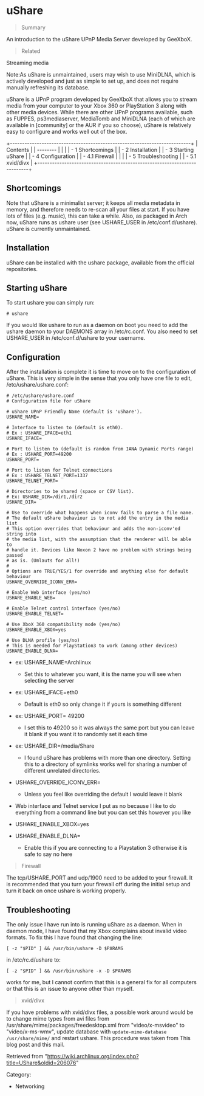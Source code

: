 uShare
======

> Summary

An introduction to the uShare UPnP Media Server developed by GeeXboX.

> Related

Streaming media

Note:As uShare is unmaintained, users may wish to use MiniDLNA, which is
actively developed and just as simple to set up, and does not require
manually refreshing its database.

uShare is a UPnP program developed by GeeXboX that allows you to stream
media from your computer to your Xbox 360 or PlayStation 3 along with
other media devices. While there are other UPnP programs available, such
as FUPPES, ps3mediaserver, MediaTomb and MiniDLNA (each of which are
available in [community] or the AUR if you so choose), uShare is
relatively easy to configure and works well out of the box.

+--------------------------------------------------------------------------+
| Contents                                                                 |
| --------                                                                 |
|                                                                          |
| -   1 Shortcomings                                                       |
| -   2 Installation                                                       |
| -   3 Starting uShare                                                    |
| -   4 Configuration                                                      |
|     -   4.1 Firewall                                                     |
|                                                                          |
| -   5 Troubleshooting                                                    |
|     -   5.1 xvid/divx                                                    |
+--------------------------------------------------------------------------+

Shortcomings
------------

Note that uShare is a minimalist server; it keeps all media metadata in
memory, and therefore needs to re-scan all your files at start. If you
have lots of files (e.g. music), this can take a while. Also, as
packaged in Arch now, uShare runs as ushare user (see USHARE_USER in
/etc/conf.d/ushare). uShare is currently unmaintained.

Installation
------------

uShare can be installed with the ushare package, available from the
official repositories.

Starting uShare
---------------

To start ushare you can simply run:

    # ushare

If you would like ushare to run as a daemon on boot you need to add the
ushare daemon to your DAEMONS array in /etc/rc.conf. You also need to
set USHARE_USER in /etc/conf.d/ushare to your username.

Configuration
-------------

After the installation is complete it is time to move on to the
configuration of uShare. This is very simple in the sense that you only
have one file to edit, /etc/ushare/ushare.conf:

    # /etc/ushare/ushare.conf
    # Configuration file for uShare

    # uShare UPnP Friendly Name (default is 'uShare').
    USHARE_NAME=

    # Interface to listen to (default is eth0).
    # Ex : USHARE_IFACE=eth1
    USHARE_IFACE=

    # Port to listen to (default is random from IANA Dynamic Ports range)
    # Ex : USHARE_PORT=49200
    USHARE_PORT=

    # Port to listen for Telnet connections
    # Ex : USHARE_TELNET_PORT=1337
    USHARE_TELNET_PORT=

    # Directories to be shared (space or CSV list).
    # Ex: USHARE_DIR=/dir1,/dir2
    USHARE_DIR=

    # Use to override what happens when iconv fails to parse a file name.
    # The default uShare behaviour is to not add the entry in the media list
    # This option overrides that behaviour and adds the non-iconv'ed string into
    # the media list, with the assumption that the renderer will be able to
    # handle it. Devices like Noxon 2 have no problem with strings being passed
    # as is. (Umlauts for all!)
    # 
    # Options are TRUE/YES/1 for override and anything else for default behaviour
    USHARE_OVERRIDE_ICONV_ERR= 

    # Enable Web interface (yes/no)
    USHARE_ENABLE_WEB=

    # Enable Telnet control interface (yes/no)
    USHARE_ENABLE_TELNET=

    # Use XboX 360 compatibility mode (yes/no)
    USHARE_ENABLE_XBOX=yes

    # Use DLNA profile (yes/no)
    # This is needed for PlayStation3 to work (among other devices)
    USHARE_ENABLE_DLNA=

-   ex: USHARE_NAME=Archlinux
    -   Set this to whatever you want, it is the name you will see when
        selecting the server

-   ex: USHARE_IFACE=eth0
    -   Default is eth0 so only change it if yours is something
        different

-   ex: USHARE_PORT= 49200
    -   I set this to 49200 so it was always the same port but you can
        leave it blank if you want it to randomly set it each time

-   ex: USHARE_DIR=/media/Share
    -   I found uShare has problems with more than one directory.
        Setting this to a directory of symlinks works well for sharing a
        number of different unrelated directories.

-   USHARE_OVERRIDE_ICONV_ERR=
    -   Unless you feel like overriding the default I would leave it
        blank

-   Web interface and Telnet service I put as no because I like to do
    everything from a command line but you can set this however you like

-   USHARE_ENABLE_XBOX=yes

-   USHARE_ENABLE_DLNA=
    -   Enable this if you are connecting to a Playstation 3 otherwise
        it is safe to say no here

> Firewall

The tcp/USHARE_PORT and udp/1900 need to be added to your firewall. It
is recommended that you turn your firewall off during the initial setup
and turn it back on once ushare is working properly.

Troubleshooting
---------------

The only issue I have run into is running uShare as a daemon. When in
daemon mode, I have found that my Xbox complains about invalid video
formats. To fix this I have found that changing the line:

    [ -z "$PID" ] && /usr/bin/ushare -D $PARAMS

in /etc/rc.d/ushare to:

    [ -z "$PID" ] && /usr/bin/ushare -x -D $PARAMS

works for me, but I cannot confirm that this is a general fix for all
computers or that this is an issue to anyone other than myself.

> xvid/divx

If you have problems with xvid/divx files, a possible work around would
be to change mime types from avi files from
/usr/share/mime/packages/freedesktop.xml from "video/x-msvideo" to
"video/x-ms-wmv", update database with `update-mime-database
/usr/share/mime/` and restart ushare. This procedure was taken from This
blog post and this mail.

Retrieved from
"https://wiki.archlinux.org/index.php?title=UShare&oldid=206076"

Category:

-   Networking
